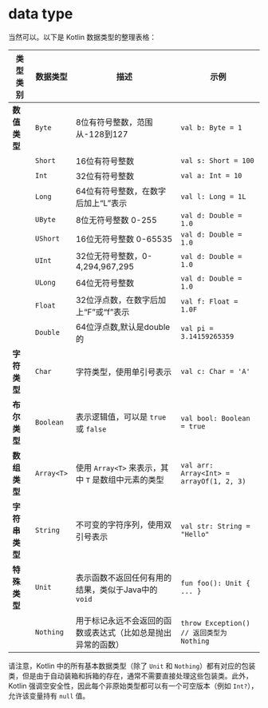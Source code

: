 # data type

当然可以。以下是 Kotlin 数据类型的整理表格：

| 类型类别      | 数据类型       | 描述                                 | 示例                                       |
|-----------|------------|------------------------------------|------------------------------------------|
| **数值类型**  | `Byte`     | 8位有符号整数，范围从-128到127                | `val b: Byte = 1`                        |
|           | `Short`    | 16位有符号整数                           | `val s: Short = 100`                     |
|           | `Int`      | 32位有符号整数                           | `val a: Int = 10`                        |
|           | `Long`     | 64位有符号整数，在数字后加上“L”表示               | `val l: Long = 1L`                       |
|           | `UByte`    | 8位无符号整数 0-255                      | `val d: Double = 1.0`                    |
|           | `UShort`   | 16位无符号整数 0-65535                   | `val d: Double = 1.0`                    |
|           | `UInt`     | 32位无符号整数，0-4,294,967,295           | `val d: Double = 1.0`                    |
|           | `ULong`    | 64位无符号整数                           | `val d: Double = 1.0`                    |
|           | `Float`    | 32位浮点数，在数字后加上“F”或“f”表示             | `val f: Float = 1.0F`                    |
|           | `Double`   | 64位浮点数,默认是double的                  | `val pi = 3.14159265359 `                |
| **字符类型**  | `Char`     | 字符类型，使用单引号表示                       | `val c: Char = 'A'`                      |
| **布尔类型**  | `Boolean`  | 表示逻辑值，可以是 `true` 或 `false`         | `val bool: Boolean = true`               |
| **数组类型**  | `Array<T>` | 使用 `Array<T>` 来表示，其中 `T` 是数组中元素的类型 | `val arr: Array<Int> = arrayOf(1, 2, 3)` |
| **字符串类型** | `String`   | 不可变的字符序列，使用双引号表示                   | `val str: String = "Hello"`              |
| **特殊类型**  | `Unit`     | 表示函数不返回任何有用的结果，类似于Java中的 `void`    | `fun foo(): Unit { ... }`                |
|           | `Nothing`  | 用于标记永远不会返回的函数或表达式（比如总是抛出异常的函数）     | `throw Exception() // 返回类型为 Nothing`     |

请注意，Kotlin 中的所有基本数据类型（除了 `Unit` 和 `Nothing`）都有对应的包装类，但是由于自动装箱和拆箱的存在，通常不需要直接处理这些包装类。此外，Kotlin
强调空安全性，因此每个非原始类型都可以有一个可空版本（例如 `Int?`），允许该变量持有 `null` 值。